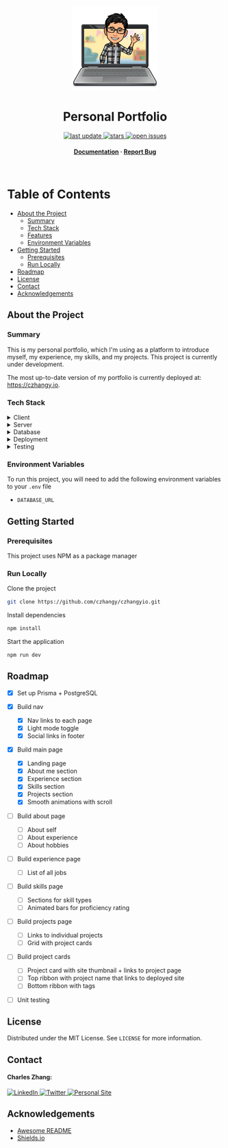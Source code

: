 <div align="center">

<!-- Title -->

<img src="public/assets/images/bitmoji.png" alt="logo" width="200" height="auto" />
<h1>Personal Portfolio</h1>

<!-- Badges -->

<p>
    <a href="">
        <img src="https://img.shields.io/github/last-commit/czhangy/czhangyio" alt="last update" />
    </a>
    <a href="https://github.com/czhangy/czhangyio/stargazers">
        <img src="https://img.shields.io/github/stars/czhangy/czhangyio" alt="stars" />
    </a>
    <a href="https://github.com/czhangy/czhangyio/issues/">
        <img src="https://img.shields.io/github/issues/czhangy/czhangyio" alt="open issues" />
</p>
<h4>
    <a href="https://github.com/czhangy/czhangyio">Documentation</a>
    <span> · </span>
    <a href="https://github.com/czhangy/czhangyio/issues">Report Bug</a>
</h4>

</div>

<br />

<!-- Table of Contents -->

# Table of Contents

-   [About the Project](#about-the-project)
    -   [Summary](#summary)
    -   [Tech Stack](#tech-stack)
    -   [Features](#features)
    -   [Environment Variables](#environment-variables)
-   [Getting Started](#getting-started)
    -   [Prerequisites](#prerequisites)
    -   [Run Locally](#run-locally)
-   [Roadmap](#roadmap)
-   [License](#license)
-   [Contact](#contact)
-   [Acknowledgements](#acknowledgements)

<!-- About the Project -->

## About the Project

<!-- Summary -->

### Summary

This is my personal portfolio, which I'm using as a platform to introduce myself, my experience, my skills, and my projects. This project is currently under development.

The most up-to-date version of my portfolio is currently deployed at: https://czhangy.io.

<!-- Tech Stack -->

### Tech Stack

<!-- Shields.io Badges: https://github.com/Ileriayo/markdown-badges -->

<details>
    <summary>Client</summary>
    <br />
    <a href="https://www.typescriptlang.org/">
        <img src="https://img.shields.io/badge/typescript-%23007ACC.svg?style=for-the-badge&logo=typescript&logoColor=white" alt="TypeScript" />
    </a>
    <a href="https://nextjs.org/">
        <img src="https://img.shields.io/badge/Next-black?style=for-the-badge&logo=next.js&logoColor=white" alt="NextJS" />
    </a>
    <a href="https://reactjs.org/">
        <img src="https://img.shields.io/badge/react-%2320232a.svg?style=for-the-badge&logo=react&logoColor=%2361DAFB" alt="ReactJS" />
    </a>
    <a href="https://sass-lang.com/">
        <img src="https://img.shields.io/badge/SASS-hotpink.svg?style=for-the-badge&logo=SASS&logoColor=white" alt="SASS" />
    </a>
</details>

<details>
    <summary>Server</summary>
    <br />
    <a href="https://www.typescriptlang.org/">
        <img src="https://img.shields.io/badge/typescript-%23007ACC.svg?style=for-the-badge&logo=typescript&logoColor=white" alt="TypeScript" />
    </a>
    <a href="https://nextjs.org/">
        <img src="https://img.shields.io/badge/Next-black?style=for-the-badge&logo=next.js&logoColor=white" alt="NextJS" />
    </a>
    <a href="https://www.prisma.io/">
        <img src="https://img.shields.io/badge/Prisma-3982CE?style=for-the-badge&logo=Prisma&logoColor=white" alt="Prisma" />
    </a>
</details>

<details>
    <summary>Database</summary>
    <br />
    <a href="https://www.postgresql.org/">
        <img src="https://img.shields.io/badge/postgres-%23316192.svg?style=for-the-badge&logo=postgresql&logoColor=white" alt="PostgreSQL" />
    </a>
</details>

<details>
    <summary>Deployment</summary>
    <br />
    <a href="https://vercel.com/docs">
        <img src="https://img.shields.io/badge/vercel-%23000000.svg?style=for-the-badge&logo=vercel&logoColor=white" alt="Vercel" />
    </a>
    <a href="https://www.heroku.com/what">
        <img src="https://img.shields.io/badge/heroku-%23430098.svg?style=for-the-badge&logo=heroku&logoColor=white" alt="Heroku" />
    </a>
</details>

<details>
    <summary>Testing</summary>
    <br />
    <a href="https://jestjs.io/">
        <img src="https://img.shields.io/badge/-jest-%23C21325?style=for-the-badge&logo=jest&logoColor=white" alt="Jest" />
    </a>
    <a href="https://testing-library.com/">
        <img src="https://img.shields.io/badge/-TestingLibrary-%23E33332?style=for-the-badge&logo=testing-library&logoColor=white" alt="Testing Library" />
    </a>
</details>

<!-- Env Variables -->

### Environment Variables

To run this project, you will need to add the following environment variables to your `.env` file

-   `DATABASE_URL`

<!-- Getting Started -->

## Getting Started

<!-- Prerequisites -->

### Prerequisites

This project uses NPM as a package manager

<!-- Run Locally -->

### Run Locally

Clone the project

```bash
git clone https://github.com/czhangy/czhangyio.git
```

Install dependencies

```bash
npm install
```

Start the application

```bash
npm run dev
```

<!-- Roadmap -->

## Roadmap

-   [x] Set up Prisma + PostgreSQL

-   [x] Build nav

    -   [x] Nav links to each page
    -   [x] Light mode toggle
    -   [x] Social links in footer

-   [x] Build main page

    -   [x] Landing page
    -   [x] About me section
    -   [x] Experience section
    -   [x] Skills section
    -   [x] Projects section
    -   [x] Smooth animations with scroll

-   [ ] Build about page

    -   [ ] About self
    -   [ ] About experience
    -   [ ] About hobbies

-   [ ] Build experience page

    -   [ ] List of all jobs

-   [ ] Build skills page

    -   [ ] Sections for skill types
    -   [ ] Animated bars for proficiency rating

-   [ ] Build projects page

    -   [ ] Links to individual projects
    -   [ ] Grid with project cards

-   [ ] Build project cards

    -   [ ] Project card with site thumbnail + links to project page
    -   [ ] Top ribbon with project name that links to deployed site
    -   [ ] Bottom ribbon with tags

-   [ ] Unit testing

## License

Distributed under the MIT License. See `LICENSE` for more information.

<!-- Contact -->

## Contact

#### Charles Zhang:

<a href="https://www.linkedin.com/in/charles-zhang-14746519b/">
    <img src="https://img.shields.io/badge/LinkedIn-0077B5?style=for-the-badge&logo=linkedin&logoColor=white" alt="LinkedIn" />
</a>
<a href="https://twitter.com/czhangy_">
    <img src="https://img.shields.io/badge/Twitter-1DA1F2?style=for-the-badge&logo=twitter&logoColor=white" alt="Twitter" />
</a>
<a href="https://czhangy.io">
    <img src="https://img.shields.io/badge/-personal%20site-darkgrey?logo=code-review&logoColor=white&style=for-the-badge" alt="Personal Site" />
</a>

<!-- Acknowledgments -->

## Acknowledgements

-   [Awesome README](https://github.com/matiassingers/awesome-readme)
-   [Shields.io](https://shields.io/)
